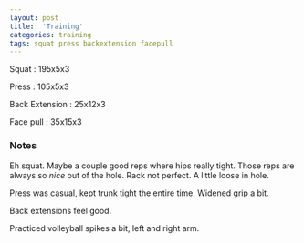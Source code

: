 ```yaml
---
layout: post
title:  'Training'
categories: training
tags: squat press backextension facepull
---
```


Squat       :   195x5x3

Press       :   105x5x3

Back Extension  :   25x12x3

Face pull   :   35x15x3

### Notes

Eh squat. Maybe a couple good reps where hips really tight. Those reps are always so
_nice_ out of the hole. Rack not perfect. A little loose in hole.

Press was casual, kept trunk tight the entire time. Widened grip a bit.

Back extensions feel good.

Practiced volleyball spikes a bit, left and right arm.
